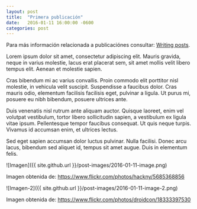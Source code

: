 ```yaml
---
layout: post
title:  "Primera publicación"
date:   2016-01-11 16:00:00 -0600
categories: post
---
```


Para más información relacionada a publicaciónes consultar: [Writing posts][jekyll-post].

Lorem ipsum dolor sit amet, consectetur adipiscing elit. Mauris gravida, neque in varius molestie, lacus erat placerat sem, sit amet mollis velit libero tempus elit. Aenean et molestie sapien.

Cras bibendum mi ac varius convallis. Proin commodo elit porttitor nisl molestie, in vehicula velit suscipit. Suspendisse a faucibus dolor. Cras mauris odio, elementum facilisis facilisis eget, pulvinar a ligula. Ut purus mi, posuere eu nibh bibendum, posuere ultrices ante.

Duis venenatis nisl rutrum ante aliquam auctor. Quisque laoreet, enim vel volutpat vestibulum, tortor libero sollicitudin sapien, a vestibulum ex ligula vitae ipsum. Pellentesque tempor faucibus consequat. Ut quis neque turpis. Vivamus id accumsan enim, et ultrices lectus.

Sed eget sapien accumsan dolor luctus pulvinar. Nulla facilisi. Donec arcu lacus, bibendum sed aliquet id, tempus sit amet augue. Duis in elementum felis.

![Imagen]({{ site.github.url }}/post-images/2016-01-11-image.png) <br />

Imagen obtenida de: https://www.flickr.com/photos/hackny/5685368856

![Imagen-2]({{ site.github.url }}/post-images/2016-01-11-image-2.png) <br />

Imagen obtenida de: https://www.flickr.com/photos/droidcon/18333397530

[jekyll-post]: http://jekyllrb.com/docs/posts/
